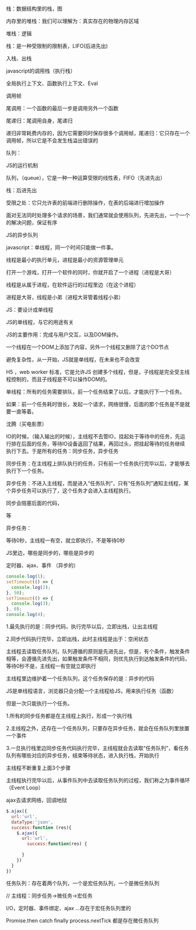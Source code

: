 栈：数据结构里的栈，图

内存里的堆栈：我们可以理解为：真实存在的物理内存区域

堆栈：逻辑

栈：是一种受限制的限制表，LIFO(后进先出)

入栈、出栈

javascript的调用栈（执行栈）

全局执行上下文、函数执行上下文、Eval

调用帧

尾调用：一个函数的最后一步是调用另外一个函数

尾递归：尾调用自身，尾递归

递归非常耗费内存的，因为它需要同时保存很多个调用帧，尾递归：它只存在一个调用帧，所以它是不会发生栈溢出错误的

队列：

JS的运行机制

队列，（queue），它是一种一种运算受限的线性表，FIFO（先进先出）

栈：后进先出

受限之处：它只允许表的前端进行删除操作，在表的后端进行增加操作

面对无法同时处理多个请求的场景，我们通常就会使用队列，先进先出，一个一个的解决问题，保证有序

JS的异步队列

javascript：单线程，同一个时间只能做一件事。

线程是最小的执行单元，进程是最小的资源管理单元

打开一个游戏，打开一个软件的同时，你就开启了一个进程（进程是大哥）

线程是从属于进程，在软件运行的过程里边（在这个进程）

进程是大哥，线程是小弟（进程大哥管着线程小弟）

JS：要设计成单线程

JS的单线程，与它的用途有关

JS的主要作用：完成与用户交互，以及DOM操作。

一个线程在一个DOM上添加了内容，另外一个线程又删除了这个DO节点

避免复杂性，从一开始，JS就是单线程，在未来也不会改变

H5 ，web worker 标准，它是允许JS 创建多个线程，但是，子线程是完全受主线程控制的，而且子线程是不可以操作DOM的。

单线程：所有的任务需要排队，前一个任务结束了以后，才能执行下一个任务。

如果：前一个任务耗时很长，发起一个请求，网络很慢，后面的那个任务是不是就要一直等着。

沈腾（买电影票）

IO的时候，（输入输出的时候），主线程不去管IO，挂起处于等待中的任务，先运行排在后面的任务，等待IO设备返回了结果，再回过头，把挂起等待的任务继续执行下去。于是所有的任务：同步任务，异步任务

同步任务：在主线程上排队执行的任务，只有前一个任务执行完毕以后，才能够去执行下一个任务。

异步任务：不进入主线程，而是进入“任务队列”，只有“任务队列”通知主线程，某个异步任务可以执行了，这个任务才会进入主线程执行。

同步会阻塞后面的代码，

等

异步任务：

等待0秒，主线程一有空，就立即执行，不是等待0秒

JS里边，哪些是同步的，哪些是异步的

定时器、ajax、事件 （异步的）

~~~js
console.log(1);
setTimeout(() => {
  console.log(2);
}, 50);
setTimeout(() => {
  console.log(3);
}, 0);
console.log(4);

~~~

1.最先执行的是：同步代码，执行完毕以后，立即出栈，让出主线程

2.同步代码执行完毕，立即出栈，此时主线程是出于：空闲状态

主线程去读取任务队列，队列遵循的原则是先进先出，但是，有个条件，触发条件相等，会遵循先进先出，如果触发条件不相同，则优先执行到达触发条件的代码，等待0秒不是，主线程一有空就立即执行

主线程里边维护着一个任务队列，这个任务保存的是：异步的代码

JS是单线程语言，浏览器只会分配一个主线程给JS，用来执行任务（函数）

但是一次只能执行一个任务。



1.所有的同步任务都是在主线程上执行，形成一个执行栈

2.主线程之外，还存在一个任务队列，只要存在异步任务，就会在任务队列里放置一个事件

3.一旦执行栈里边同步任务代码执行完毕，主线程就会去读取“任务队列”，看任务队列有哪些对应的异步任务，结束等待状态，进入执行栈，开始执行

主线程不断重复上面3个步骤

主线程执行完毕以后，从事件队列中去读取任务队列的过程，我们称之为事件循环（Event Loop）

ajax去请求网络，回调地狱



~~~js
$.ajax({
  url:'url',
  dataType:'json',
  success:function (res){
    $.ajax({
      url:'url',
     	success:function(res) {
        
      }
    })
  }
})
~~~

任务队列：存在着两个队列，一个是宏任务队列，一个是微任务队列

//  主线程：同步任务->微任务->宏任务

I/O，定时器、事件绑定、ajax ...存在于宏任务队列里的

Promise.then catch finally process.nextTick 都是存在微任务队列



